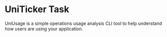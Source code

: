 # UniTicker Task

UniUsage is a simple operations usage analysis CLI tool to help understand how users are using your application.